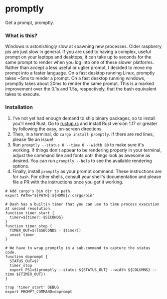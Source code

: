 # promptly
Get a prompt, promptly.

### What is this?

Windows is astonishingly slow at spawning new processes. Older raspberry pis are just slow in general.
If you are used to having a complex, useful prompt on your laptops and desktops, it can take up to seconds
for the same prompt to render when you log into one of these slower platforms. Rather than accept a less
useful or uglier prompt, I decided to move my prompt into a faster language. On a fast desktop running
Linux, promptly takes ~5ms to render a prompt. On a fast desktop running windows, promptly takes about
20ms to render the same prompt. This is a marked improvement over the 0.1s and 1.5s, respectively, that
the bash equivalent takes to execute.

### Installation

1) I've not yet had enough demand to ship binary packages, so to install you'll need Rust.
Go to [rustup.rs](http://www.rustup.rs) and install Rust version 1.17 or greater by following
the easy, on-screen directions.
2) Then, in a terminal, do `cargo install promptly`. If there are red lines, please file an issue!
3) Run `promptly --status 0 --time 0 --width 80` to make sure it's working. If things don't
appear to be rendering properly in your terminal, adjust the command line and fonts until things
look as awesome as desired. You can run `promptly --help` to see the available rendering options.
4) Finally, install `promptly` as your prompt command. These instructions are for `bash`. For other shells,
consult your shell's documentation and please file a PR with the instructions once you get it working.
```$bash
# Add cargo's bin dir to path.
export PATH="${PATH}:${HOME}/.cargo/bin"

# Bash has a builtin timer that you can use to time process execution at second resolution.
function timer_start {
  timer=${timer:-$SECONDS}
}
function timer_stop {
  TIMER_OUT=$(($SECONDS - $timer))
  unset timer
}

# We have to wrap promptly in a sub-command to capture the status code.
function doprompt {
  STATUS_OUT=$?
  timer_stop
  export PS1=$(promptly --status ${STATUS_OUT} --width ${COLUMNS} --time ${TIMER_OUT})
}

trap 'timer_start' DEBUG
export PROMPT_COMMAND=doprompt

```

